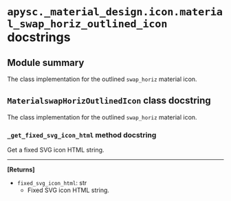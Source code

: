 # `apysc._material_design.icon.material_swap_horiz_outlined_icon` docstrings

## Module summary

The class implementation for the outlined `swap_horiz` material icon.

## `MaterialswapHorizOutlinedIcon` class docstring

The class implementation for the outlined `swap_horiz` material icon.

### `_get_fixed_svg_icon_html` method docstring

Get a fixed SVG icon HTML string.<hr>

**[Returns]**

- `fixed_svg_icon_html`: str
  - Fixed SVG icon HTML string.